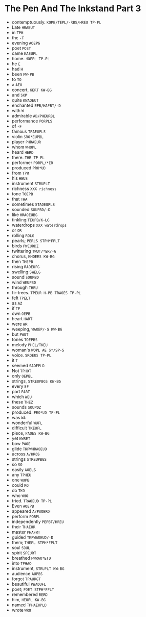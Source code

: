 # The Pen And The Inkstand Part 3

* contemptuously. `KOPB/TEPL/-RBS/HREU TP-PL`
* Late `HRAEUT`
* in `TPH`
* the `-T`
* evening `AOEPG`
* poet `POET`
* came `KAEUPL`
* home. `HOEPL TP-PL`
* he `E`
* had `H`
* been `PW-PB`
* to `TO`
* a `AEU`
* concert, `KERT KW-BG`
* and `SKP`
* quite `KWAOEUT`
* enchanted `EPB/HAPBT/-D`
* with `W`
* admirable `AD/PHEURBL`
* performance `PORPLS`
* of `-F`
* famous `TPAEUPLS`
* violin `SRO*EUPBL`
* player `PHRAEUR`
* whom `WHOPL`
* heard `HERD`
* there. `THR TP-PL`
* performer `PORPL/*ER`
* produced `PRO*UD`
* from `TPR`
* his `HEUS`
* instrument `STRUPLT`
* richness `XXX richness`
* tone `TOEPB`
* that `THA`
* sometimes `STAOEUPLS`
* sounded `SOUPBD/-D`
* like `HRAOEUBG`
* tinkling `TEUPB/K-LG`
* waterdrops `XXX waterdrops`
* or `OR`
* rolling `ROLG`
* pearls; `PERLS STPH*FPLT`
* birds `PWEURDZ`
* twittering `TWUT/*ER/-G`
* chorus, `KHOERS KW-BG`
* then `THEPB`
* rising `RAOEUFG`
* swelling `SWELG`
* sound `SOUPBD`
* wind `WEUPBD`
* through `THRU`
* fir-trees. `TPEUR H-PB TRAOES TP-PL`
* felt `TPELT`
* as `AZ`
* if `TP`
* own `OEPB`
* heart `HART`
* were `WR`
* weeping, `WAOEP/-G KW-BG`
* but `PWUT`
* tones `TOEPBS`
* melody `PHEL/TKEU`
* woman's `WOPL AE S*/SP-S`
* voice. `SROEUS TP-PL`
* it `T`
* seemed `SAOEPLD`
* Not `TPHOT`
* only `OEPBL`
* strings, `STREUPBGS KW-BG`
* every `EF`
* part `PART`
* which `WEU`
* these `THEZ`
* sounds `SOUPDZ`
* produced. `PRO*UD TP-PL`
* was `WA`
* wonderful `WUFL`
* difficult `TKEUFL`
* piece, `PAOES KW-BG`
* yet `KWRET`
* bow `PWOE`
* glide `TKPWHRAOEUD`
* across `A/KROS`
* strings `STREUPBGS`
* so `SO`
* easily `AOELS`
* any `TPHEU`
* one `WUPB`
* could `KO`
* do `TKO`
* who `WHO`
* tried. `TRAOEUD TP-PL`
* Even `AOEPB`
* appeared `A/PAOERD`
* perform `PORPL`
* independently `PEPBT/HREU`
* their `THAEUR`
* master `PHAFRT`
* guided `TKPWAOEUD/-D`
* them; `THEPL STPH*FPLT`
* soul `SOUL`
* spirit `SPEURT`
* breathed `PWRAO*ETD`
* into `TPHAO`
* instrument, `STRUPLT KW-BG`
* audience `AUPBS`
* forgot `TPAURGT`
* beautiful `PWAOUFL`
* poet; `POET STPH*FPLT`
* remembered `RERD`
* him, `HEUPL KW-BG`
* named `TPHAEUPLD`
* wrote `WRO`

